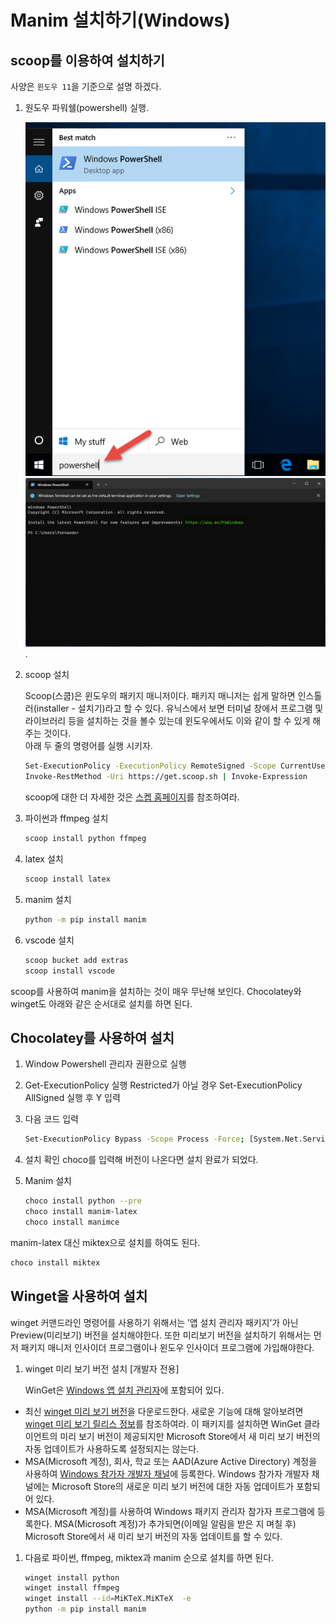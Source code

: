 # Manim 설치하기(Windows)

## scoop를 이용하여 설치하기

사양은 `윈도우 11`을 기준으로 설명 하겠다.

1. 원도우 파워쉘(powershell) 실행.

   ![파워쉘](./images/2_4_1_powershell.png)
   ![파워쉘 실행](./images/2_4_2_powershell.png).

2. scoop 설치

   Scoop(스쿱)은 윈도우의 패키지 매니저이다. 패키지 매니저는 쉽게 말하면 인스톨러(installer - 설치기)라고 할 수 있다. 유닉스에서 보면 터미널 창에서 프로그램 및 라이브러리 등을 설치하는 것을 볼수 있는데 윈도우에서도 이와 같이 할 수 있게 해주는 것이다.  
    아래 두 줄의 명령어를 실행 시키자.

   ```bash
   Set-ExecutionPolicy -ExecutionPolicy RemoteSigned -Scope CurrentUser
   Invoke-RestMethod -Uri https://get.scoop.sh | Invoke-Expression
   ```

   scoop에 대한 더 자세한 것은 [스켑 홈페이지](https://scoop.sh)를 참조하여라.

3. 파이썬과 ffmpeg 설치

   ```bash
   scoop install python ffmpeg
   ```

4. latex 설치

   ```bash
   scoop install latex
   ```

5. manim 설치

   ```bash
   python -m pip install manim
   ```

6. vscode 설치

   ```bash
   scoop bucket add extras
   scoop install vscode
   ```

scoop를 사용하여 manim을 설치하는 것이 매우 무난해 보인다.
Chocolatey와 winget도 아래와 같은 순서대로 설치를 하면 된다.

## Chocolatey를 사용하여 설치

1. Window Powershell 관리자 권환으로 실행
2. Get-ExecutionPolicy 실행
   Restricted가 아닐 경우 Set-ExecutionPolicy AllSigned 실행 후 Y 입력
3. 다음 코드 입력

   ```bash
   Set-ExecutionPolicy Bypass -Scope Process -Force; [System.Net.ServicePointManager]::SecurityProtocol = [System.Net.ServicePointManager]::SecurityProtocol -bor 3072; iex ((New-Object System.Net.WebClient).DownloadString('https://community.chocolatey.org/install.ps1'))
   ```

4. 설치 확인
   choco를 입력해 버전이 나온다면 설치 완료가 되었다.
5. Manim 설치

   ```bash
   choco install python --pre
   choco install manim-latex
   choco install manimce
   ```

manim-latex 대신 miktex으로 설치를 하여도 된다.

```bash
choco install miktex
```

## Winget을 사용하여 설치

winget 커맨드라인 명령어를 사용하기 위해서는 ’앱 설치 관리자 패키지’가 아닌 Preview(미리보기) 버전을 설치해야한다. 또한 미리보기 버전을 설치하기 위해서는 먼저 패키지 매니저 인사이더 프로그램이나 윈도우 인사이더 프로그램에 가입해야한다.

1. winget 미리 보기 버전 설치 [개발자 전용]

   WinGet은 [Windows 앱 설치 관리자](https://www.microsoft.com/p/app-installer/9nblggh4nns1#activetab=pivot:overviewtab)에 포함되어 있다.

- 최신 [winget 미리 보기 버전](https://aka.ms/getwingetpreview)을 다운로드한다. 새로운 기능에 대해 알아보려면 [winget 미리 보기 릴리스 정보](https://github.com/microsoft/winget-cli/releases)를 참조하여라. 이 패키지를 설치하면 WinGet 클라이언트의 미리 보기 버전이 제공되지만 Microsoft Store에서 새 미리 보기 버전의 자동 업데이트가 사용하도록 설정되지는 않는다.
- MSA(Microsoft 계정), 회사, 학교 또는 AAD(Azure Active Directory) 계정을 사용하여 [Windows 참가자 개발자 채널](https://insider.windows.com/understand-flighting)에 등록한다. Windows 참가자 개발자 채널에는 Microsoft Store의 새로운 미리 보기 버전에 대한 자동 업데이트가 포함되어 있다.
- MSA(Microsoft 계정)를 사용하여 Windows 패키지 관리자 참가자 프로그램에 등록한다. MSA(Microsoft 계정)가 추가되면(이메일 알림을 받은 지 며칠 후) Microsoft Store에서 새 미리 보기 버전의 자동 업데이트를 할 수 있다.

1. 다음로 파이썬, ffmpeg, miktex과 manim 순으로 설치를 하면 된다.

   ```bash
   winget install python
   winget install ffmpeg
   winget install --id=MiKTeX.MiKTeX  -e
   python -m pip install manim
   ```
